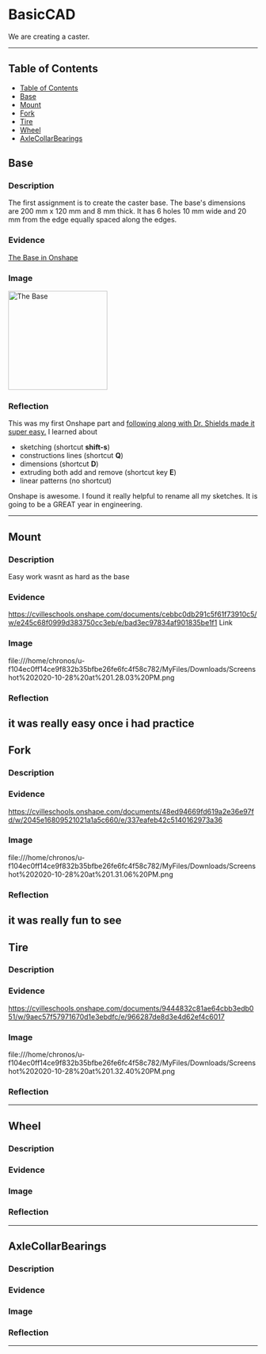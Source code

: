 # BasicCAD

We are creating a caster.

---
## Table of Contents
* [Table of Contents](#Table-of-Contents)
* [Base](#Base)
* [Mount](#Mount)
* [Fork](#Fork)
* [Tire](#Tire)
* [Wheel](#Wheel)
* [AxleCollarBearings](#AxleCollarBearings)

## Base

### Description

The first assignment is to create the caster base.  The base's dimensions are 200 mm x 120 mm and 8 mm thick.  It has 6 holes 10 mm wide and 20 mm from the edge equally spaced along the edges.

### Evidence
[The Base in Onshape](https://cvilleschools.onshape.com/documents/0d70f655203ca304cb3c5b7d/w/f55603f962f6fc74f5548a68/e/41d730c570a8d75fce9f51b6)

### Image

<img src="https://github.com/OneCHSEngr/BasicCAD/blob/master/images/Base.jpg?raw=true" alt="The Base" width="200">

### Reflection

This was my first Onshape part and [following along with Dr. Shields made it super easy.](https://www.youtube.com/watch?v=93BFUD-HAG8&feature=emb_title&scrlybrkr=5670f0b4)  I learned about 
* sketching (shortcut **shift-s**)
* constructions lines (shortcut **Q**)
* dimensions (shortcut **D**)
* extruding both add and remove (shortcut key **E**)
* linear patterns (no shortcut)

Onshape is awesome.  I found it really helpful to rename all my sketches.  It is going to be a GREAT year in engineering.

---


## Mount

### Description
Easy work wasnt as hard as the base

### Evidence
https://cvilleschools.onshape.com/documents/cebbc0db291c5f61f73910c5/w/e245c68f0999d383750cc3eb/e/bad3ec97834af901835be1f1
Link
### Image
file:///home/chronos/u-f104ec0ff14ce9f832b35bfbe26fe6fc4f58c782/MyFiles/Downloads/Screenshot%202020-10-28%20at%201.28.03%20PM.png

### Reflection
it was really easy once i had practice 
---


## Fork

### Description
### Evidence
https://cvilleschools.onshape.com/documents/48ed94669fd619a2e36e97fd/w/2045e16809521021a1a5c660/e/337eafeb42c5140162973a36

### Image
file:///home/chronos/u-f104ec0ff14ce9f832b35bfbe26fe6fc4f58c782/MyFiles/Downloads/Screenshot%202020-10-28%20at%201.31.06%20PM.png

### Reflection
it was really fun to see
---


## Tire

### Description

### Evidence
https://cvilleschools.onshape.com/documents/9444832c81ae64cbb3edb051/w/9aec57f57971670d1e3ebdfc/e/966287de8d3e4d62ef4c6017

### Image
file:///home/chronos/u-f104ec0ff14ce9f832b35bfbe26fe6fc4f58c782/MyFiles/Downloads/Screenshot%202020-10-28%20at%201.32.40%20PM.png

### Reflection

---


## Wheel

### Description

### Evidence

### Image

### Reflection

---


## AxleCollarBearings

### Description

### Evidence

### Image

### Reflection

---
